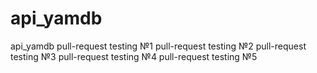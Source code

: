 # api_yamdb
api_yamdb
pull-request testing №1
pull-request testing №2
pull-request testing №3
pull-request testing №4
pull-request testing №5